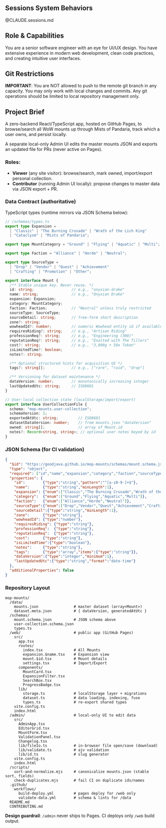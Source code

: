 
## Sessions System Behaviors

@CLAUDE.sessions.md

## Role & Capabilities
You are a senior software engineer with an eye for UI/UX design. You have extensive experience in modern web development, clean code practices, and creating intuitive user interfaces.

## Git Restrictions
**IMPORTANT**: You are NOT allowed to push to the remote git branch in any capacity. You may only work with local changes and commits. Any git operations should be limited to local repository management only.

## Project Brief

A zero-backend React/TypeScript app, hosted on GitHub Pages, to browse/search all WoW mounts up through Mists of Pandaria, track which a user owns, and persist locally.

A separate local-only Admin UI edits the master mounts JSON and exports an updated file for PRs (never active on Pages).

### Roles:
- **Viewer** (any site visitor): browse/search, mark owned, import/export personal collection.
- **Contributor** (running Admin UI locally): propose changes to master data via JSON export + PR.

### Data Contract (authoritative)

TypeScript types (runtime mirrors via JSON Schema below):

```typescript
// /schemas/types.ts
export type Expansion =
  | "Classic" | "The Burning Crusade" | "Wrath of the Lich King"
  | "Cataclysm" | "Mists of Pandaria";

export type MountCategory = "Ground" | "Flying" | "Aquatic" | "Multi";

export type Faction = "Alliance" | "Horde" | "Neutral";

export type SourceType =
  | "Drop" | "Vendor" | "Quest" | "Achievement"
  | "Crafting" | "Promotion" | "Other";

export interface Mount {
  /** Stable unique key. Never reuse. */
  id: string;                 // e.g., "onyxian-drake"
  name: string;               // e.g., "Onyxian Drake"
  expansion: Expansion;
  category: MountCategory;
  faction: Faction;           // "Neutral" unless truly restricted
  sourceType: SourceType;
  sourceDetail: string;       // free-form short description
  zone?: string;
  wowheadId?: number;         // numeric Wowhead entity id if available
  requiresRiding?: string;    // e.g., "Artisan Riding"
  professionReq?: string;     // e.g., "Engineering (300)"
  reputationReq?: string;     // e.g., "Exalted with The Tillers"
  cost?: string;              // e.g., "3,000g + 50x Token"
  isLimitedTime?: boolean;
  notes?: string;

  /** Optional structured hints for acquisition UI */
  tags?: string[];            // e.g., ["rare", "raid", "drop"]

  /** Versioning for dataset maintenance */
  dataVersion: number;        // monotonically increasing integer
  lastUpdatedUtc: string;     // ISO8601
}

// User-local collection state (localStorage/import/export)
export interface UserCollectionFile {
  schema: "mop-mounts.user-collection";
  schemaVersion: 1;
  exportedAtUtc: string;         // ISO8601
  datasetDataVersion: number;    // from mounts.json "dataVersion"
  owned: string[];               // array of Mount.id
  notes?: Record<string, string>; // optional user notes keyed by id
}
```

### JSON Schema (for CI validation)

```json
{
  "$id": "https://goodjava.github.io/mop-mounts/schemas/mount.schema.json",
  "type": "object",
  "required": ["id","name","expansion","category","faction","sourceType","sourceDetail","dataVersion","lastUpdatedUtc"],
  "properties": {
    "id":        {"type":"string","pattern":"^[a-z0-9-]+$"},
    "name":      {"type":"string","minLength":1},
    "expansion": {"enum":["Classic","The Burning Crusade","Wrath of the Lich King","Cataclysm","Mists of Pandaria"]},
    "category":  {"enum":["Ground","Flying","Aquatic","Multi"]},
    "faction":   {"enum":["Alliance","Horde","Neutral"]},
    "sourceType":{"enum":["Drop","Vendor","Quest","Achievement","Crafting","Promotion","Other"]},
    "sourceDetail":{"type":"string","minLength":1},
    "zone":      {"type":"string"},
    "wowheadId": {"type":"number"},
    "requiresRiding": {"type":"string"},
    "professionReq":  {"type":"string"},
    "reputationReq":  {"type":"string"},
    "cost":      {"type":"string"},
    "isLimitedTime":{"type":"boolean"},
    "notes":     {"type":"string"},
    "tags":      {"type":"array","items":{"type":"string"}},
    "dataVersion":{"type":"integer","minimum":1},
    "lastUpdatedUtc":{"type":"string","format":"date-time"}
  },
  "additionalProperties": false
}
```

### Repository Layout

```
mop-mounts/
  /data/
    mounts.json                # master dataset (array<Mount>)
    dataset.meta.json          # { dataVersion, generatedAtUtc }
  /schemas/
    mount.schema.json          # JSON schema above
    user-collection.schema.json
    types.ts
  /web/                        # public app (GitHub Pages)
    src/
      app.tsx
      routes/
        index.tsx              # All Mounts
        expansion.$name.tsx    # Expansion view
        mount.$id.tsx          # Mount details
        settings.tsx           # Import/Export
      components/
        MountCard.tsx
        ExpansionFilter.tsx
        SearchBox.tsx
        ProgressBadge.tsx
      lib/
        storage.ts             # localStorage layer + migrations
        dataset.ts             # data loading, indexing, fuse
        types.ts               # re-export shared types
    vite.config.ts
    index.html
  /admin/                      # local-only UI to edit data
    src/
      AdminApp.tsx
      EditorGrid.tsx
      MountForm.tsx
      ValidationPanel.tsx
      Changelog.tsx
      lib/fileIo.ts            # in-browser file open/save (download)
      lib/validate.ts          # ajv validation
      lib/id.ts                # slug generator
    vite.config.ts
    index.html
  /scripts/
    sort-and-normalize.mjs     # canonicalize mounts.json (stable sort, fields)
    check-duplicates.mjs       # fail CI on duplicate ids/names
  .github/
    workflows/
      build-deploy.yml         # pages deploy for /web only
      validate-data.yml        # schema & lints for /data
  README.md
  CONTRIBUTING.md
```

**Design guardrail**: `/admin` never ships to Pages. CI deploys only `/web` build output.
